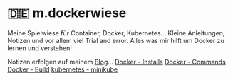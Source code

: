 # 🇩🇪 m.dockerwiese

Meine Spielwiese für Container, Docker, Kubernetes... Kleine Anleitungen, Notizen und vor allem viel Trial and error. Alles was mir hilft um Docker zu lernen und verstehen!

Notizen erfolgen auf meinem [Blog](https://heister.blog/)...
[Docker - Installs](https://heister.email/m.notes/index.php?article=65)
[Docker - Commands](https://heister.email/m.notes/index.php?article=80)
[Docker - Build](https://heister.email/m.notes/index.php?article=79)
[kubernetes - minikube](https://heister.email/m.notes/index.php?article=81)
